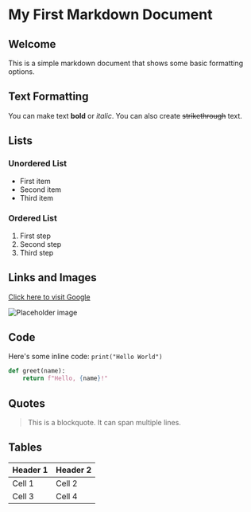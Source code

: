 # My First Markdown Document

## Welcome
This is a simple markdown document that shows some basic formatting options.

## Text Formatting
You can make text **bold** or *italic*. You can also create ~~strikethrough~~ text.

## Lists
### Unordered List
* First item
* Second item
* Third item

### Ordered List
1. First step
2. Second step
3. Third step

## Links and Images
[Click here to visit Google](https://www.google.com)

![Placeholder image](https://via.placeholder.com/150)

## Code
Here's some inline code: `print("Hello World")`

```python
def greet(name):
    return f"Hello, {name}!"
```

## Quotes
> This is a blockquote.
> It can span multiple lines.

## Tables
| Header 1 | Header 2 |
|----------|----------|
| Cell 1   | Cell 2   |
| Cell 3   | Cell 4   |
